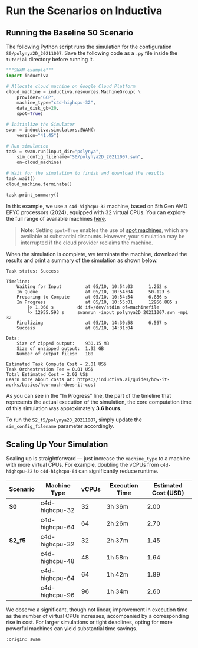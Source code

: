 # Run the Scenarios on Inductiva

## Running the Baseline S0 Scenario
The following Python script runs the simulation for the configuration `S0/polynya2D_20211007`. Save the following code as a `.py` file inside the `tutorial` directory before running it.

```python
"""SWAN example"""
import inductiva

# Allocate cloud machine on Google Cloud Platform
cloud_machine = inductiva.resources.MachineGroup( \
	provider="GCP",
	machine_type="c4d-highcpu-32",
	data_disk_gb=20,
	spot=True)

# Initialize the Simulator
swan = inductiva.simulators.SWAN(\
    version="41.45")

# Run simulation
task = swan.run(input_dir="polynya",
	sim_config_filename="S0/polynya2D_20211007.swn",
	on=cloud_machine)

# Wait for the simulation to finish and download the results
task.wait()
cloud_machine.terminate()

task.print_summary()
```

In this example, we use a `c4d-highcpu-32` machine, based on 5th Gen AMD EPYC processors (2024), equipped with 32 virtual CPUs. You can explore the full range of available machines [here](https://console.inductiva.ai/machine-groups/instance-types).

> **Note**: Setting `spot=True` enables the use of [spot machines](../how-it-works/machines/spot-machines.md), which are available at substantial discounts. 
> However, your simulation may be interrupted if the cloud provider reclaims the machine.

When the simulation is complete, we terminate the machine, download the results and print a summary of the simulation as shown below.

```
Task status: Success

Timeline:
	Waiting for Input         at 05/10, 10:54:03      1.262 s
	In Queue                  at 05/10, 10:54:04      50.123 s
	Preparing to Compute      at 05/10, 10:54:54      6.886 s
	In Progress               at 05/10, 10:55:01      12956.885 s
		├> 1.068 s         dd if=/dev/stdin of=machinefile
		└> 12955.593 s     swanrun -input polynya2D_20211007.swn -mpi 32
	Finalizing                at 05/10, 14:30:58      6.567 s
	Success                   at 05/10, 14:31:04      

Data:
	Size of zipped output:    930.15 MB
	Size of unzipped output:  1.92 GB
	Number of output files:   180

Estimated Task Compute Cost = 2.01 US$
Task Orchestration Fee = 0.01 US$
Total Estimated Cost = 2.02 US$
Learn more about costs at: https://inductiva.ai/guides/how-it-works/basics/how-much-does-it-cost
```

As you can see in the "In Progress" line, the part of the timeline that represents the actual execution of the simulation, the core computation time of this simulation was approximately **3.6 hours**.

To run the `S2_f5/polynya2D_20211007`, simply update the `sim_config_filename` parameter accordingly.

## Scaling Up Your Simulation  
Scaling up is straightforward — just increase the `machine_type` to a machine with more virtual CPUs. For example, doubling the vCPUs from `c4d-highcpu-32` to `c4d-highcpu-64` can significantly reduce runtime.

| Scenario | Machine Type      | vCPUs | Execution Time | Estimated Cost (USD) |
|----------|-------------------|-------|----------------|---------------------|
| **S0**   | c4d-highcpu-32    | 32    | 3h 36m         | 2.00                |
|          | c4d-highcpu-64    | 64    | 2h 26m         | 2.70                |
| **S2_f5**| c4d-highcpu-32    | 32    | 2h 37m         | 1.45                |
|          | c4d-highcpu-48    | 48    | 1h 58m         | 1.64                |
|          | c4d-highcpu-64    | 64    | 1h 42m         | 1.89                |
|          | c4d-highcpu-96    | 96    | 1h 34m         | 2.60                |

We observe a significant, though not linear, improvement in execution time as the number of virtual CPUs increases, accompanied by a corresponding rise in cost. For larger simulations or tight deadlines, opting for more powerful machines can yield substantial time savings.

```{banner_small}
:origin: swan
```